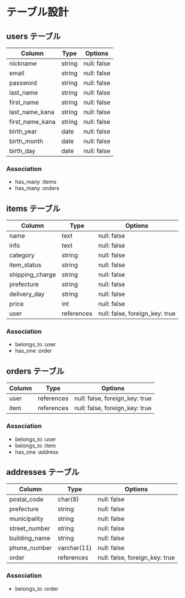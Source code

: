# テーブル設計

## users テーブル

| Column          | Type   | Options     |
| --------------- | ------ | ----------- |
| nickname        | string | null: false |
| email           | string | null: false |
| password        | string | null: false |
| last_name       | string | null: false |
| first_name      | string | null: false |
| last_name_kana  | string | null: false |
| first_name_kana | string | null: false |
| birth_year      | date   | null: false |
| birth_month     | date   | null: false |
| birth_day       | date   | null: false |

### Association

- has_many :items
- has_many :orders

## items テーブル

| Column          | Type       | Options                        |
| --------------- | ---------- | ------------------------------ |
| name            | text       | null: false                    |
| info            | text       | null: false                    |
| category        | string     | null: false                    |
| item_status     | string     | null: false                    |
| shipping_charge | string     | null: false                    |
| prefecture      | string     | null: false                    |
| delivery_day    | string     | null: false                    |
| price           | int        | null: false                    |
| user            | references | null: false, foreign_key: true |

### Association

- belongs_to :user
- has_one :order

## orders テーブル

| Column  | Type       | Options                        |
| ------- | ---------- | ------------------------------ |
| user    | references | null: false, foreign_key: true |
| item    | references | null: false, foreign_key: true |

### Association

- belongs_to :user
- belongs_to :item
- has_one :address

## addresses テーブル

| Column        | Type        | Options                        |
| ------------- | ----------- | ------------------------------ |
| postal_code   | char(8)     | null: false                    |
| prefecture    | string      | null: false                    |
| municipality  | string      | null: false                    |
| street_number | string      | null: false                    |
| building_name | string      | null: false                    |
| phone_number  | varchar(11) | null: false                    |
| order         | references  | null: false, foreign_key: true |

### Association

- belongs_to :order